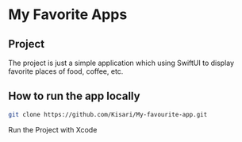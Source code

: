 # My Favorite Apps

## Project
The project is just a simple application which using SwiftUI to display favorite places of food, coffee, etc.    

## How to run the app locally

```bash
git clone https://github.com/Kisari/My-favourite-app.git
```

Run the Project with Xcode
